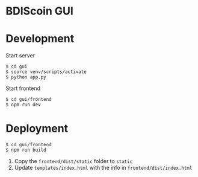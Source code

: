 # BDIScoin GUI

# Development

Start server
```console
$ cd gui
$ source venv/scripts/activate
$ python app.py
```

Start frontend
```console
$ cd gui/frontend
$ npm run dev
```

# Deployment

```console
$ cd gui/frontend
$ npm run build
```

1. Copy the `frontend/dist/static` folder to `static`
2. Update `templates/index.html` with the info in `frontend/dist/index.html`
